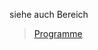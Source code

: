siehe auch Bereich
> [Programme](https://github.com/guggenbergerME/linux_codes/tree/main/Programme)
